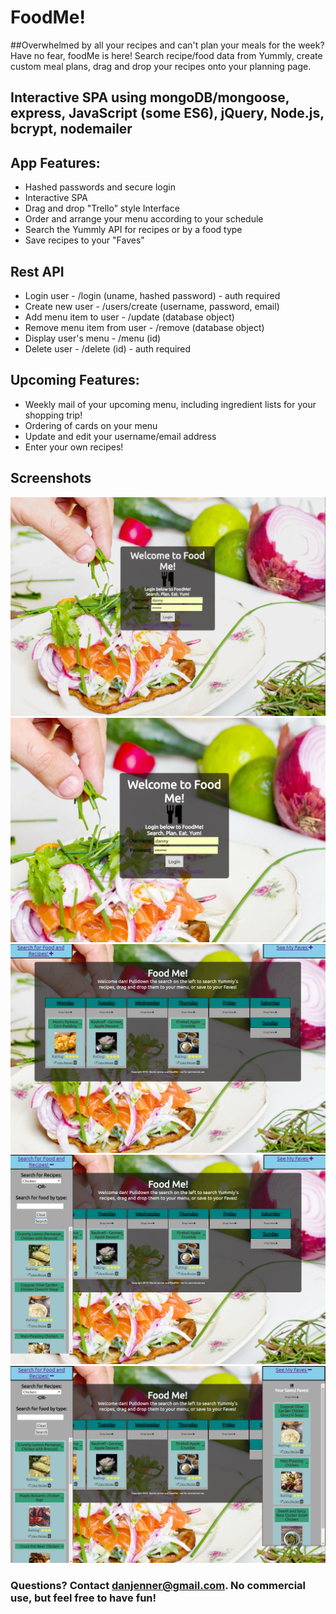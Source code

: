 # FoodMe!

##Overwhelmed by all your recipes and can't plan your meals for the week?  Have no fear, foodMe is here!  Search recipe/food data from Yummly, create custom meal plans, drag and drop your recipes onto your planning page.

## Interactive SPA using mongoDB/mongoose, express, JavaScript (some ES6), jQuery, Node.js, bcrypt, nodemailer

## App Features:
* Hashed passwords and secure login
* Interactive SPA
* Drag and drop "Trello" style Interface
* Order and arrange your menu according to your schedule
* Search the Yummly API for recipes or by a food type
* Save recipes to your "Faves"

## Rest API
* Login user - /login (uname, hashed password) - auth required
* Create new user - /users/create (username, password, email)
* Add menu item to user - /update (database object)
* Remove menu item from user - /remove (database object)
* Display user's menu - /menu (id)
* Delete user - /delete (id) - auth required

## Upcoming Features:
* Weekly mail of your upcoming menu, including ingredient lists for your shopping trip!
* Ordering of cards on your menu
* Update and edit your username/email address
* Enter your own recipes!

## Screenshots
![App Animation](anim.gif)
![Application 1](app1.png)
![Application 2](app2.png)
![Application 3](app3.png)
![Application 4](app4.png)

### Questions? Contact danjenner@gmail.com. No commercial use, but feel free to have fun!
